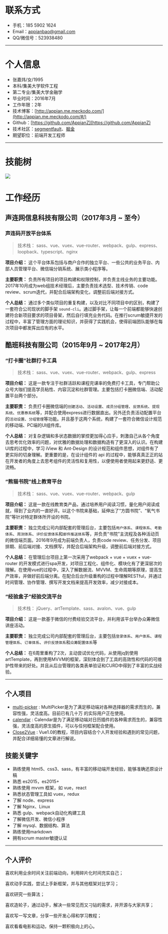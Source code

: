 # 联系方式

- 手机：185 5902 1624
- Email：appianbao@gmail.com
- QQ/微信号：523938480

---

# 个人信息

 - 张嘉炜/女/1995 
 - 本科/集美大学软件工程
 - 第二专业/集美大学金融学
 - 毕业时间：2016年7月
 - 工作年限：2年
 - 技术博客：[http://appian.me.meckodo.com/](http://appian.me.meckodo.com/#/)
 - Github：[https://github.com/AppianZ](https://github.com/AppianZ) 
 - 技术社区：[segmentfault](https://segmentfault.com/u/appian)、[掘金](https://juejin.im/user/57c664355bbb5000635314b6/posts) 
 - 期望职位：前端开发工程师
---


# 技能树
![](https://ohovav7hg.qnssl.com/skilltree2018.png)

# 工作经历
## 声连网信息科技有限公司（2017年3月 ~ 至今）

### 声连码开放平台体系

> 技术栈： sass、vue、vuex、vue-router、webpack、gulp、express、loopback、typescript、nginx

**项目介绍：** 
这个平台体系包括与商户合作的独立平台、一些公共的业务平台、内部人员管理平台、微信端分销系统、展示类小程序等。

**主要职责：** 
负责所有项目的项目构建和权限控制，并负责主线业务的主要功能。2017年10月成为web组技术经理后，主要负责技术选型、技术传销、code review、scrum迭代，并配合后端架构变化，调整前后端对接方式。

**个人总结：** 
通过多个类似项目的重复构建，以及对比不同项目中的区别，构建了一套符合公司现状的脚手架 `sound-cli`。通过脚手架，让每一个前端都能够快速创建符合新项目要求的项目骨架，然后自行填充业务代码。在推行scrum敏捷开发的过程中，丰富了管理方面的理论知识，并获得了实践机会，使得前端团队能够在每次项目中都发挥出应有的水平。


## 酷班科技有限公司（2015年9月 ~ 2017年2月）

### “打卡圈”社群打卡工具

> 技术栈： sass、vue、vuex、vue-router、webpack、gulp、express

**项目介绍：** 
这是一款专注于社群活跃和课程完课率的免费打卡工具，专门帮助公众号大咖们提高学员粘性、内容沉淀和社群管理。主要包括打卡圈微信端、活动配置平台两个部分。

**主要职责：** 
负责打卡圈微信端的`创建活动`、`活动设置`、`成员分组管理`、`反馈系统`、`提现系统`、`优惠券系统`等，并配合使用express进行数据直出。另外还负责活动配置平台的`活动设置`、`分组管理`等功能。并且基于这两个系统，构建了一套符合微信设计规范的移动端、PC端的UI组件库。

**个人总结：** 
对复杂逻辑和多状态数据的掌控更加得心应手，刺激自己从各个角度去思考优化效率的问题，对优雅的数据处理和数据构造有了更深入的认识。在构建UI库的过程中，学习 iView 和 Ant-Design 的设计规范和组件思想，对组件有了更实际的切身理解。更重要的是，在设计组件的 api 的过程中，能够真真正正的站在开发者的角度上去思考组件的灵活性和复用性，以便使用者使用起来更舒适、更流畅。


### “熊猫书院”线上教育平台 

> 技术栈： sass、vue、vuex、vue-router、webpack、gulp

**项目介绍：** 
这是一款在线教育类产品，通过培养用户阅读习惯，量化用户阅读成就，得到了业内的一直好评。以这个书院来基础，延伸出了“方圆书院”、“氧气书院”等针对特定群体所开设的书院。

**主要职责：** 
独立完成公司内部配套的管理后台，主要包括`用户体系`、`课程体系`、`考勤体系`、`周测体系`、`评价反馈体系`和`邮件推送体系`等，并负责“书院”主流程及各种活动页的微信端页面。2016年9月成为前端负责人，负责code review、任务分发、项目排期、前后端对接、文档撰写，并配合后端架构升级，调整前后端对接方式。

**个人总结：**
在管理后台项目上第一次采用了webpack + vue + vuex + vue-router 的开发模式进行spa开发，对项目工程化、组件化、模块化有了更深层次的理解。在使用vue的过程中，深入了解数据流、MVVM、生命周期等原理，提高生产效率，并做好前后端分离。在配合后台升级重构的过程中理解RESTful，并通过时间管理、协作管理、撰写开发文档来提高开发效率，减少对接成本。


### “经验盒子”经验交流平台

> 技术栈： jQuery、artTemplate、sass、avalon、vue、gulp

**项目介绍：** 
这是一款基于微信的付费经验交流平台，并利用该平台举办众筹微信讲座活动。

**主要职责：** 
独立完成公司内部配套的管理后台，主要包括`登录体系`、`用户体系`、`课程管理体系`、`订单体系`、`评价反馈体系`和`众筹配置体系`等

**个人总结：**
在6周里重构了2次，主动尝试优化代码，从使用jq到使用artTemplate，再到使用MVVM的框架，深刻体会到了工具的高效性和代码的可维护性带来的好处。并且从后台管理的各类表单验证和CURD中得到了丰富的实战经验。



---

## 个人项目

 - [multi-picker](https://github.com/AppianZ/multi-picker) : MultiPicker是为了满足移动端对各种选择器的需求而生的，兼容性强，灵活度高。目前已有几十万 的实际用户正在使用。
 - [calendar](https://github.com/AppianZ/calendar) : Calendar是为了满足移动端对日历插件的各种需求而生的，兼容性强，灵活度高的原生插件，可以与任何框架配合使用。
 - [Close2Vue](https://github.com/AppianZ/Close2Vue) : Vue1.0的教程，项目内容结合个人开发经验和遇到的常见问题，并配合详细易懂的文章进行解说。
 


## 技能关键字

- 熟练使用 html5、css3、sass，有丰富的移动端开发经验，能够准确还原设计稿
- 熟悉 es2015，es2015+
- 熟练使用 mvvm 框架，如 vue，react
- 熟悉状态管理工具如 vuex，redux
- 了解 node、express
- 了解 Nginx、Linux
- 熟悉 gulp、webpack自动化构建工具
- 了解微信开发、微信小程序
- 了解 mysql、数据结构、算法
- 熟练使用markdown
- 拥有scrum master敏捷认证

---

## 个人评价

喜欢利用业余时间关注前端动向，利用碎片化时间充实自己；

喜欢动手实践，尝试上手新框架，并与其他框架对比学习；

喜欢研究一些算法；

喜欢造轮子，通过动手，解决一些常见而又刁钻的需求，并开源与大家共享；

喜欢写一写文章，分享一些开发心得和学习教程；

喜欢看看电影和运动，保持一颗积极向上的心。


